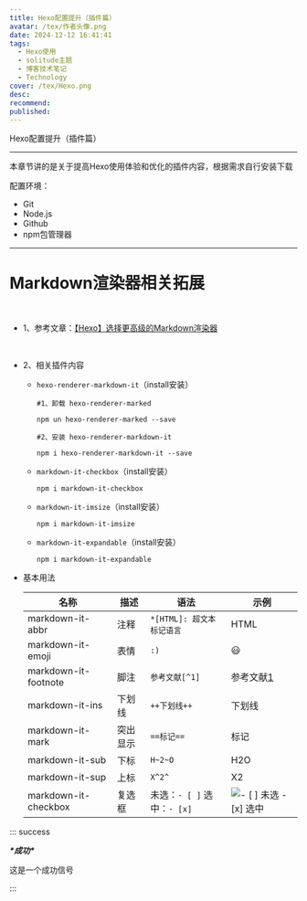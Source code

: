 ```yaml
---
title: Hexo配置提升（插件篇）
avatar: /tex/作者头像.png
date: 2024-12-12 16:41:41
tags:
  - Hexo使用
  - solitude主题
  - 博客技术笔记
  - Technology
cover: /tex/Hexo.png
desc:
recommend:
published:
---
```


Hexo配置提升（插件篇）

---

本章节讲的是关于提高Hexo使用体验和优化的插件内容，根据需求自行安装下载



配置环境：

- Git
- Node.js
- Github
- npm包管理器

---



# Markdown渲染器相关拓展

<br/>

- 1、参考文章：[【Hexo】选择更高级的Markdown渲染器](https://blog.csdn.net/qq_42951560/article/details/123596899)

<br/>

- 2、相关插件内容

  - `hexo-renderer-markdown-it`（install安装）

    ```shell
    #1、卸载 hexo-renderer-marked
    
    npm un hexo-renderer-marked --save
    
    #2、安装 hexo-renderer-markdown-it
    
    npm i hexo-renderer-markdown-it --save
    ```

    

  - `markdown-it-checkbox`（install安装）

    ```shell
    npm i markdown-it-checkbox
    ```

    

  - `markdown-it-imsize`（install安装）

    ```shell
    npm i markdown-it-imsize
    ```

    

  - `markdown-it-expandable`（install安装）

    ```shell
    npm i markdown-it-expandable
    ```

- 基本用法

  | 名称                 | 描述     | 语法                        | 示例                                                         |
  | -------------------- | -------- | --------------------------- | ------------------------------------------------------------ |
  | markdown-it-abbr     | 注释     | `*[HTML]: 超文本标记语言`   | HTML                                                         |
  | markdown-it-emoji    | 表情     | `:)`                        | 😃                                                            |
  | markdown-it-footnote | 脚注     | `参考文献[^1]`              | 参考文献[1](https://blog.csdn.net/qq_42951560/article/details/123596899#fn1) |
  | markdown-it-ins      | 下划线   | `++下划线++`                | 下划线                                                       |
  | markdown-it-mark     | 突出显示 | `==标记==`                  | 标记                                                         |
  | markdown-it-sub      | 下标     | `H~2~O`                     | H2O                                                          |
  | markdown-it-sup      | 上标     | `X^2^`                      | X2                                                           |
  | markdown-it-checkbox | 复选框   | 未选：`- [ ]` 选中：`- [x]` | ![- [ ] 未选  - [x] 选中](https://cdnblog.maoxiang.site/Blog/20241212164515192.png) |

  

::: success

***\*成功\****

这是一个成功信号

:::
